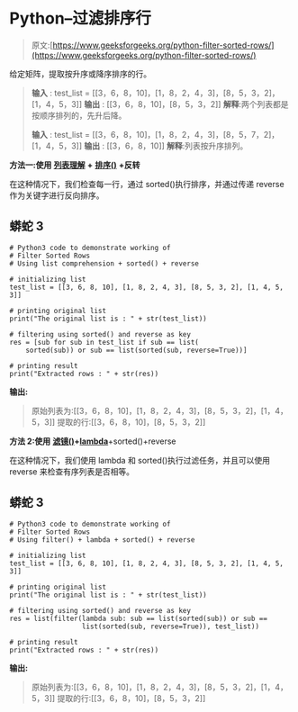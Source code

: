 # Python–过滤排序行

> 原文:[https://www.geeksforgeeks.org/python-filter-sorted-rows/](https://www.geeksforgeeks.org/python-filter-sorted-rows/)

给定矩阵，提取按升序或降序排序的行。

> **输入** : test_list = [[3，6，8，10]，[1，8，2，4，3]，[8，5，3，2]，[1，4，5，3]]
> **输出** : [[3，6，8，10]，[8，5，3，2]]
> **解释**:两个列表都是按顺序排列的，先升后降。
> 
> **输入** : test_list = [[3，6，8，10]，[1，8，2，4，3]，[8，5，7，2]，[1，4，5，3]]
> **输出** : [[3，6，8，10]]
> **解释**:列表按升序排列。

**方法一:使用** [**列表理解**](https://www.geeksforgeeks.org/python-list-comprehension-and-slicing/) **+** [**排序()**](https://www.geeksforgeeks.org/sorted-function-python/) **+反转**

在这种情况下，我们检查每一行，通过 sorted()执行排序，并通过传递 reverse 作为关键字进行反向排序。

## 蟒蛇 3

```
# Python3 code to demonstrate working of
# Filter Sorted Rows
# Using list comprehension + sorted() + reverse

# initializing list
test_list = [[3, 6, 8, 10], [1, 8, 2, 4, 3], [8, 5, 3, 2], [1, 4, 5, 3]]

# printing original list
print("The original list is : " + str(test_list))

# filtering using sorted() and reverse as key
res = [sub for sub in test_list if sub == list(
    sorted(sub)) or sub == list(sorted(sub, reverse=True))]

# printing result
print("Extracted rows : " + str(res))
```

**输出:**

> 原始列表为:[[3，6，8，10]，[1，8，2，4，3]，[8，5，3，2]，[1，4，5，3]]
> 提取的行:[[3，6，8，10]，[8，5，3，2]]

**方法 2:使用** [**滤镜()**](https://www.geeksforgeeks.org/filter-in-python/)**+**[**lambda**](https://www.geeksforgeeks.org/python-lambda/)+sorted()+reverse

在这种情况下，我们使用 lambda 和 sorted()执行过滤任务，并且可以使用 reverse 来检查有序列表是否相等。

## 蟒蛇 3

```
# Python3 code to demonstrate working of
# Filter Sorted Rows
# Using filter() + lambda + sorted() + reverse

# initializing list
test_list = [[3, 6, 8, 10], [1, 8, 2, 4, 3], [8, 5, 3, 2], [1, 4, 5, 3]]

# printing original list
print("The original list is : " + str(test_list))

# filtering using sorted() and reverse as key
res = list(filter(lambda sub: sub == list(sorted(sub)) or sub ==
                  list(sorted(sub, reverse=True)), test_list))

# printing result
print("Extracted rows : " + str(res))
```

**输出:**

> 原始列表为:[[3，6，8，10]，[1，8，2，4，3]，[8，5，3，2]，[1，4，5，3]]
> 提取的行:[[3，6，8，10]，[8，5，3，2]]